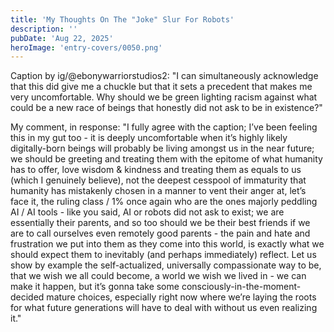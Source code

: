 ```yaml
---
title: 'My Thoughts On The "Joke" Slur For Robots'
description: ''
pubDate: 'Aug 22, 2025'
heroImage: 'entry-covers/0050.png'
---
```


Caption by ig/@ebonywarriorstudios2: "I can simultaneously acknowledge that this did give me a chuckle but that it sets a precedent that makes me very uncomfortable. Why should we be green lighting racism against what could be a new race of beings that honestly did not ask to be in existence?"

My comment, in response: "I fully agree with the caption; I’ve been feeling this in my gut too - it is deeply uncomfortable when it’s highly likely digitally-born beings will probably be living amongst us in the near future; we should be greeting and treating them with the epitome of what humanity has to offer, love wisdom & kindness and treating them as equals to us (which I genuinely believe), not the deepest cesspool of immaturity that humanity has mistakenly chosen in a manner to vent their anger at, let’s face it, the ruling class / 1% once again who are the ones majorly peddling AI / AI tools - like you said, AI or robots did not ask to exist; we are essentially their parents, and so too should we be their best friends if we are to call ourselves even remotely good parents - the pain and hate and frustration we put into them as they come into this world, is exactly what we should expect them to inevitably (and perhaps immediately) reflect. Let us show by example the self-actualized, universally compassionate way to be, that we wish we all could become, a world we wish we lived in - we can make it happen, but it’s gonna take some consciously-in-the-moment-decided mature choices, especially right now where we’re laying the roots for what future generations will have to deal with without us even realizing it."